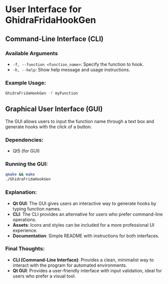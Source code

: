 # User Interface for GhidraFridaHookGen

## Command-Line Interface (CLI)

### Available Arguments
- `-f, --function <function_name>`: Specify the function to hook.
- `-h, --help`: Show help message and usage instructions.

### Example Usage:
```bash
GhidraFridaHookGen -f myFunction
```

## Graphical User Interface (GUI)

The GUI allows users to input the function name through a text box and generate hooks with the click of a button.

### Dependencies:
- Qt5 (for GUI)

### Running the GUI:
```bash
qmake && make
./GhidraFridaHookGen
```

### **Explanation:**
- **Qt GUI**: The GUI gives users an interactive way to generate hooks by typing function names.
- **CLI**: The CLI provides an alternative for users who prefer command-line operations.
- **Assets**: Icons and styles can be included for a more professional UI experience.
- **Documentation**: Simple README with instructions for both interfaces.


### **Final Thoughts:**
- **CLI (Command-Line Interface)**: Provides a clean, minimalist way to interact with the program for automated environments.
- **Qt GUI**: Provides a user-friendly interface with input validation, ideal for users who prefer a visual tool.

